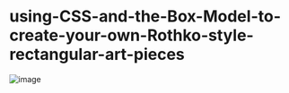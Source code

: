 # using-CSS-and-the-Box-Model-to-create-your-own-Rothko-style-rectangular-art-pieces

![image](https://github.com/AdBinay/using-CSS-and-the-Box-Model-to-create-your-own-Rothko-style-rectangular-art-pieces/assets/132814477/9ed26bb4-a94e-4e44-96ee-0b8f95b1215b)
